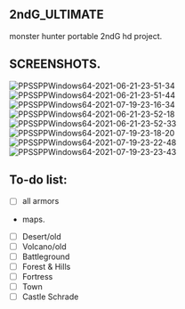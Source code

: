 ## 2ndG_ULTIMATE
monster hunter portable 2ndG hd project.

## SCREENSHOTS. 

<img src="https://i.ibb.co/yP4Hf71/PPSSPPWindows64-2021-06-21-23-51-34.png" alt="PPSSPPWindows64-2021-06-21-23-51-34" border="0">
<img src="https://i.ibb.co/LnsZTVg/PPSSPPWindows64-2021-06-21-23-51-44.png" alt="PPSSPPWindows64-2021-06-21-23-51-44" border="0">
<img src="https://i.ibb.co/5LvD30H/PPSSPPWindows64-2021-07-19-23-16-34.png" alt="PPSSPPWindows64-2021-07-19-23-16-34" border="0">
<img src="https://i.ibb.co/phKbfbT/PPSSPPWindows64-2021-06-21-23-52-18.png" alt="PPSSPPWindows64-2021-06-21-23-52-18" border="0">
<img src="https://i.ibb.co/1911fQ3/PPSSPPWindows64-2021-06-21-23-52-33.png" alt="PPSSPPWindows64-2021-06-21-23-52-33" border="0">
<img src="https://i.ibb.co/PGJNrLt/PPSSPPWindows64-2021-07-19-23-18-20.png" alt="PPSSPPWindows64-2021-07-19-23-18-20" border="0">
<img src="https://i.ibb.co/1JMQq7J/PPSSPPWindows64-2021-07-19-23-22-48.png" alt="PPSSPPWindows64-2021-07-19-23-22-48" border="0">
<img src="https://i.ibb.co/56qS1z9/PPSSPPWindows64-2021-07-19-23-23-43.png" alt="PPSSPPWindows64-2021-07-19-23-23-43" border="0">

## To-do list:
- [ ] all armors
- maps.
- [ ] Desert/old
- [ ] Volcano/old
- [ ] Battleground
- [ ] Forest & Hills
- [ ] Fortress
- [ ] Town
- [ ] Castle Schrade
